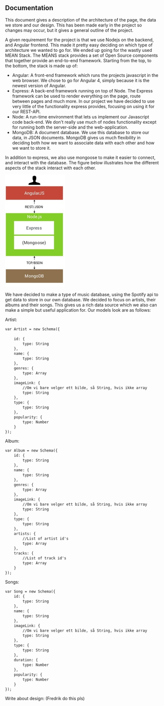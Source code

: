 ## Documentation
This document gives a description of the architecture of the page, the data we store and our design. This has been 
made early in the project so changes may occur, but it gives a general outline of the project.

A given requirement for the project is that we use Nodejs on the backend, and Angular frontend. This made
it pretty easy deciding on which type of architecture we wanted to go for. We ended up going for the wastly used MEAN
Stack. The MEANS stack provides a set of Open Source components that together provide an end-to-end framework. 
Starting from the top, to the bottom, the stack is made up of:

- Angular: A front-end framework which runs the projects javascript in the web browser. We chose to go for Angular 4,
 simply because it is the newest version of Angular.
- Express: A back-end framework running on top of Node. The Express framework can be used to render everything on the
 page, route between pages and much more. In our project we have decided to use very little of the functionality 
 express provides, focusing on using it for our REST-API.
- Node: A run-time environment that lets us implement our Javascript code back-end. We don't really use much of nodes
 functionality except for running both the server-side and the web-application. 
- MongoDB: A document database. We use this database to store our data, in JSON documents. MongoDB gives us much 
flexibility in deciding both how we want to associate data with each other and how we want to store it.

In addition to express, we also use mongoose to make it easier to connect, and interact with the database. The figure
below illustrates how the different aspects of the stack interact with each other.

![Image of mean stack](images/mean_stack.jpg)


We have decided to make a type of music database, using the Spotify api to get data to store in our own database. We 
decided to focus on artists, their albums and their songs. This gives us a rich data source which we also can make a 
simple but useful application for. Our models look are as follows:

Artist:

    var Artist = new Schema({

        id: {
            type: String
        },
        name: {
            type: String
        },
        genres: {
            type: Array
        },
        imageLink: {
            //Om vi bare velger ett bilde, så String, hvis ikke array
            type: String
        },
        type: {
            type: String
        },
        popularity: {
            type: Number
        }
    });

Album: 

    var Album = new Schema({
        id: {
            type: String
        },
        name: {
            type: String
        },
        genres: {
            type: Array
        },
        imageLink: {
            //Om vi bare velger ett bilde, så String, hvis ikke array
            type: String
        },
        type: {
            type: String
        },
        artists: {
            //List of artist id's
            type: Array
        },
        tracks: {
            //List of track id's
            type: Array
        }
    });
    
Songs:

    var Song = new Schema({
        id: {
            type: String
        },
        name: {
            type: String
        },
        imageLink: {
            //Om vi bare velger ett bilde, så String, hvis ikke array
            type: String
        },
        type: {
            type: String
        },
        duration: {
            type: Number
        },
        popularity: {
            type: Number
        }
    });
    
Write about design: (Fredrik do this pls)